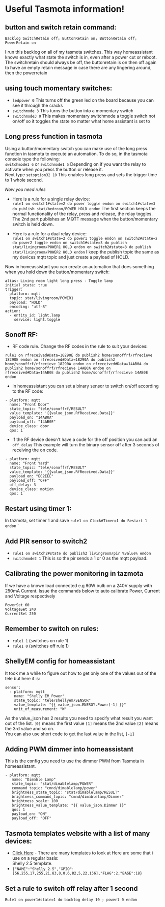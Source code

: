 # Useful Tasmota information!

## button and switch retain command:
```
Backlog SwitchRetain off; ButtonRetain on; ButtonRetain off; PowerRetain on
```
I run this backlog on all of my tasmota switches. This way homeassistant knows exactly what state the switch is in, even after a power cut or reboot.
The switchretain should always be off, the buttonretain is on then off again to have an empty retain message in case there are any lingering around, then the powerretain

## using touch momentary switches:
* `ledpower 0` This turns off the green led on the board because you can see it through the cracks
* `switchmode 3` This turns the button into a momentary switch
* `switchmode3 0` This makes momentary switchmode a toggle switch not on/off so it toggles the state no matter what home assistant is set to


## Long press function in tasmota
Using a button/momentary switch you can make use of the long press function in tasmota to execute an automation. To do so, in the tasmota console type the following:  
`switchmode1 6` or `switchmode1 5` Depending on if you want the relay to activate when you press the button or release it.  
Next type `setoption32 10` This enables long press and sets the trigger time to 1 whole second.  

*Now you need rules*  
* Here is a rule for a single relay device:  
`rule1 on switch1#state=2 do power toggle endon on switch1#state=3 do publish stat/bedroom/POWER HOLD endon` The first section keeps the normal functionality of the relay, press and release, the relay toggles. The 2nd part publishes an MQTT message when the button/momentary switch is held down.  

* Here is a rule for a dual relay device:  
`rule1 on switch1#state=2 do power1 toggle endon on switch2#state=2 do power2 toggle endon on switch1#state=3 do publish stat/livingroom/POWER1 HOLD endon on switch2#state=3 do publish stat/livingroom/POWER2 HOLD endon` I keep the publish topic the same as my devices mqtt topic and just create a payload of HOLD.  

Now in homeassistant you can create an automation that does something when you hold down the button/momentary switch:
```
alias: Living room light long press - Toggle lamp
initial_state: true
trigger:
  platform: mqtt
  topic: stat/livingroom/POWER1
  payload: "HOLD"
  encoding: "utf-8"
action:
  - entity_id: light.lamp
    service: light.toggle
```


## Sonoff RF:
* RF code rule. Change the RF codes in the rule to suit your devices:
```
rule1 on rfreceived#Data=18290E do publish2 home/sonoffrf/rfrecieve 18290E endon on rfreceived#Data=18290A do publish2 home/sonoffrf/rfrecieve 18290A endon on rfreceived#Data=14AB0A do publish2 home/sonoffrf/rfrecieve 14AB0A endon on rfreceived#Data=14AB0E do publish2 home/sonoffrf/rfrecieve 14AB0E endon
```
* In homeassistant you can set a binary sensor to switch on/off according to the RF code:
```
- platform: mqtt
  name: "Front Door"
  state_topic: "tele/sonoffrf/RESULT"
  value_template: '{{value_json.RfReceived.Data}}'
  payload_on: "14AB0A"
  payload_off: "14AB0E"
  device_class: door
  qos: 1
```
* If the RF device doesn't have a code for the off position you can add an `off_delay` This example will turn the binary sensor off after 3 seconds of receiving the on code.  
```
- platform: mqtt
  name: "Front Yard"
  state_topic: "tele/sonoffrf/RESULT"
  value_template: '{{value_json.RfReceived.Data}}'
  payload_on: "EC2EEE"
  payload_off: "OFF"
  off_delay: 3
  device_class: motion
  qos: 1
```


## Restart using timer 1:
In tazmota, set timer 1 and save
`rule1 on Clock#Timer=1 do Restart 1 endon`
`


## Add PIR sensor to switch2

* `rule1 on switch2#state do publish2 livingroom/pir %value% endon`
* `switchmode2 1` This is so the pir sends a 1 or 0 as the mqtt payload.


## Calibrating the power monitoring in tazmota
If we have a known load connected e.g 60W bulb on a 240V supply with 250mA Current. Issue the commands below to auto calibrate Power, Current and Voltage respectively
```
PowerSet 60
VoltageSet 240
CurrentSet 250
```

## Remember to switch on rules:
* `rule1 1` (switches on rule 1)
* `rule1 0` (switches off rule 1)


## ShellyEM config for homeassistant
It took me a while to figure out how to get only one of the values out of the tele but here it is:  
```
sensor:
  - platform: mqtt
    name: "Shelly EM Power"
    state_topic: "tele/shellyem/SENSOR"
    value_template: "{{ value_json.ENERGY.Power[-1] }}"
    unit_of_measurement: "W"  
```
As the value_json has 2 results you need to specify what result you want out of the list. `[0]` means the first value `[1]` means the 2nd value `[2]` means the 3rd value and so on.  
You can also use short code to get the last value in the list, `[-1]`  


## Adding PWM dimmer into homeassistant  
This is the config you need to use the dimmer PWM from Tasmota in homeassistant.  
```
- platform: mqtt
   name: "Dimable Lamp"
   state_topic: "stat/dimablelamp/POWER"
   command_topic: "cmnd/dimablelamp/power"
   brightness_state_topic: "stat/dimablelamp/RESULT"
   brightness_command_topic: "cmnd/dimablelamp/Dimmer"
   brightness_scale: 100
   brightness_value_template: "{{ value_json.Dimmer }}"
   qos: 1
   payload_on: "ON"
   payload_off: "OFF"
```


## Tasmota templates website with a list of many devices:
* [Click Here](https://blakadder.github.io/templates/) - There are many templates to look at
Here are some that i use on a regular basis:  
Shelly 2.5 template.
* `{"NAME":"Shelly 2.5","GPIO":[56,255,17,255,21,83,0,0,6,82,5,22,156],"FLAG":2,"BASE":18}`



## Set a rule to switch off relay after 1 second
`Rule1 on power1#state=1 do backlog delay 10 ; power1 0 endon`
